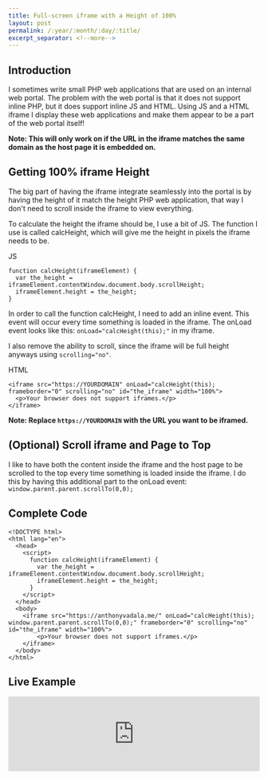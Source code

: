 ```yaml
---
title: Full-screen iframe with a Height of 100%
layout: post
permalink: /:year/:month/:day/:title/
excerpt_separator: <!--more-->
---
```


## Introduction
I sometimes write small PHP web applications that are used on an internal web portal. The problem with the web portal is that it does not support inline PHP, but it does support inline JS and HTML. Using JS and a HTML iframe I display these web applications and make them appear to be a part of the web portal itself!

**Note: This will only work on if the URL in the iframe matches the same domain as the host page it is embedded on.**

## Getting 100% iframe Height
The big part of having the iframe integrate seamlessly into the portal is by having the height of it match the height PHP web application, that way I don't need to scroll inside the iframe to view everything.

To calculate the height the iframe should be, I use a bit of JS. The function I use is called calcHeight, which will give me the height in pixels the iframe needs to be.

JS
```
function calcHeight(iframeElement) {
  var the_height = iframeElement.contentWindow.document.body.scrollHeight;
  iframeElement.height = the_height;
}
```

In order to call the function calcHeight, I need to add an inline event. This event will occur every time something is loaded in the iframe. The onLoad event looks like this: `onLoad="calcHeight(this);"` in my iframe.

I also remove the ability to scroll, since the iframe will be full height anyways using `scrolling="no"`.

HTML
```
<iframe src="https://YOURDOMAIN" onLoad="calcHeight(this); 
frameborder="0" scrolling="no" id="the_iframe" width="100%">
  <p>Your browser does not support iframes.</p>
</iframe>
```

**Note: Replace `https://YOURDOMAIN` with the URL you want to be iframed.**
<!--more-->

## (Optional) Scroll iframe and Page to Top
I like to have both the content inside the iframe and the host page to be scrolled to the top every time something is loaded inside the iframe. I do this by having this additional part to the onLoad event: `window.parent.parent.scrollTo(0,0);`

## Complete Code

```
<!DOCTYPE html>
<html lang="en">
  <head>
    <script>
      function calcHeight(iframeElement) {
        var the_height = iframeElement.contentWindow.document.body.scrollHeight;
        iframeElement.height = the_height;
      }
    </script>
  </head>
  <body>
    <iframe src="https://anthonyvadala.me/" onLoad="calcHeight(this); window.parent.parent.scrollTo(0,0);" frameborder="0" scrolling="no" id="the_iframe" width="100%">
        <p>Your browser does not support iframes.</p>
    </iframe>
  </body>
</html>
```

## Live Example

<script>
function calcHeight(iframeElement) {
  var the_height = iframeElement.contentWindow.document.body.scrollHeight;
  iframeElement.height = the_height;
}</script>

<iframe src="https://anthonyvadala.me/" onLoad="calcHeight(this); window.parent.parent.scrollTo(0,0);" frameborder="0" scrolling="no" id="the_iframe" width="100%">
  <p>Your browser does not support iframes.</p>
</iframe>